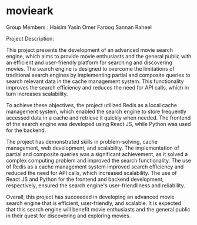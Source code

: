 # movieark

Group Members : Haisim Yasin Omer Farooq Sannan Raheel

Project Description:

This project presents the development of an advanced movie search engine, which aims to provide movie enthusiasts and the general public with an efficient and user-friendly platform for searching and discovering movies. The search engine is designed to overcome the limitations of traditional search engines by implementing partial and composite queries to search relevant data in the cache management system. This functionality improves the search efficiency and reduces the need for API calls, which in turn increases scalability.

To achieve these objectives, the project utilized Redis as a local cache management system, which enabled the search engine to store frequently accessed data in a cache and retrieve it quickly when needed. The frontend of the search engine was developed using React JS, while Python was used for the backend.

The project has demonstrated skills in problem-solving, cache management, web development, and scalability. The implementation of partial and composite queries was a significant achievement, as it solved a complex computing problem and improved the search functionality. The use of Redis as a cache management system improved search efficiency and reduced the need for API calls, which increased scalability. The use of React JS and Python for the frontend and backend development, respectively, ensured the search engine's user-friendliness and reliability.

Overall, this project has succeeded in developing an advanced movie search engine that is efficient, user-friendly, and scalable. It is expected that this search engine will benefit movie enthusiasts and the general public in their quest for discovering and exploring movies.
